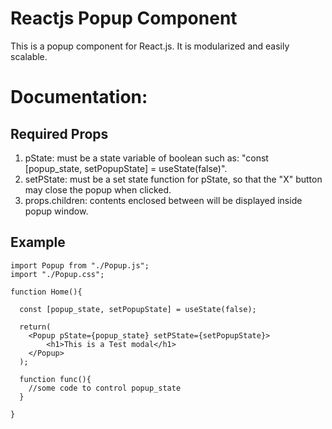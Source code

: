 # Reactjs Popup Component
This is a popup component for React.js. It is modularized and easily scalable.

# Documentation:

## Required Props

1. pState: must be a state variable of boolean such as: "const [popup_state, setPopupState] = useState(false)".
2. setPState: must be a set state function for pState, so that the "X" button may close the popup when clicked.
3. props.children: contents enclosed between <Popup></Popup> will be displayed inside popup window.

## Example

```
import Popup from "./Popup.js";
import "./Popup.css";

function Home(){
  
  const [popup_state, setPopupState] = useState(false);
  
  return(
    <Popup pState={popup_state} setPState={setPopupState}>
        <h1>This is a Test modal</h1>
    </Popup>
  );
  
  function func(){
    //some code to control popup_state
  }
  
}

```
